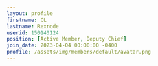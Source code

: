 ```yaml
---
layout: profile
firstname: CL
lastname: Rexrode
userid: 150140124
position: [Active Member, Deputy Chief]
join_date: 2023-04-04 00:00:00 -0400
profile: /assets/img/members/default/avatar.png
---
```

